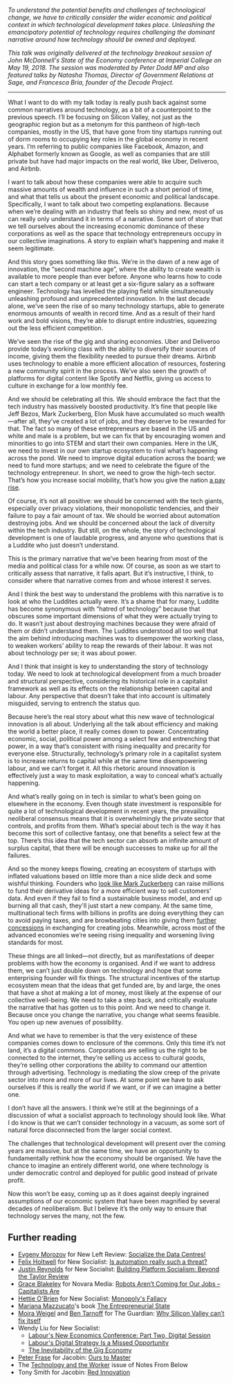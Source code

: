_To understand the potential benefits and challenges of technological change, we have to critically consider the wider economic and political context in which technological development takes place. Unleashing the emancipatory potential of technology requires challenging the dominant narrative around how technology should be owned and deployed._

_This talk was originally delivered at the technology breakout session of John McDonnell's State of the Economy conference at Imperial College on May 19, 2018. The session was moderated by Peter Dodd MP and also featured talks by Natasha Thomas, Director of Government Relations at Sage, and Francesca Bria, founder of the Decode Project._

***

What I want to do with my talk today is really push back against some common narratives around technology, as a bit of a counterpoint to the previous speech. I’ll be focusing on Silicon Valley, not just as the geographic region but as a metonym for this pantheon of high-tech companies, mostly in the US, that have gone from tiny startups running out of dorm rooms to occupying key roles in the global economy in recent years. I’m referring to public companies like Facebook, Amazon, and Alphabet formerly known as Google, as well as companies that are still private but have had major impacts on the real world, like Uber, Deliveroo, and Airbnb.

I want to talk about how these companies were able to acquire such massive amounts of wealth and influence in such a short period of time, and what that tells us about the present economic and political landscape. Specifically, I want to talk about two competing explanations. Because when we’re dealing with an industry that feels so shiny and new, most of us can really only understand it in terms of a narrative. Some sort of story that we tell ourselves about the increasing economic dominance of these corporations as well as the space that technology entrepreneurs occupy in our collective imaginations. A story to explain what’s happening and make it seem legitimate.

And this story goes something like this. We’re in the dawn of a new age of innovation, the “second machine age”, where the ability to create wealth is available to more people than ever before. Anyone who learns how to code can start a tech company or at least get a six-figure salary as a software engineer. Technology has levelled the playing field while simultaneously unleashing profound and unprecedented innovation. In the last decade alone, we’ve seen the rise of so many  technology startups, able to generate enormous amounts of wealth in record time. And as a result of their hard work and bold visions, they’re able to disrupt entire industries, squeezing out the less efficient competition.

We’ve seen the rise of the gig and sharing economies. Uber and Deliveroo provide today’s working class with the ability to diversify their sources of income, giving them the flexibility needed to pursue their dreams. Airbnb uses technology to enable a more efficient allocation of resources, fostering a new community spirit in the process. We’ve also seen the growth of platforms for digital content like Spotify and Netflix, giving us access to culture in exchange for a low monthly fee. 

And we should be celebrating all this. We should embrace the fact that the tech industry has massively boosted productivity. It’s fine that people like Jeff Bezos, Mark Zuckerberg, Elon Musk have accumulated so much wealth—after all, they’ve created a lot of jobs, and they deserve to be rewarded for that. The fact so many of these entrepreneurs are based in the US and white and male is a problem, but we can fix that by encouraging women and minorities to go into STEM and start their own companies. Here in the UK, we need to invest in our own startup ecosystem to rival what’s happening across the pond. We need to improve digital education across the board; we need to fund more startups; and we need to celebrate the figure of the technology entrepreneur. In short, we need to grow the high-tech sector. That’s how you increase social mobility, that’s how you give the nation [a pay rise](https://quarterly.demos.co.uk/article/issue-13/digital-challenges/).

Of course, it’s not all positive: we should be concerned with the tech giants, especially over privacy violations, their monopolistic tendencies, and their failure to pay a fair amount of tax. We should be worried about automation destroying jobs. And we should be concerned about the lack of diversity within the tech industry. But still, on the whole, the story of technological development is one of laudable progress, and anyone who questions that is a Luddite who just doesn’t understand.

This is the primary narrative that we’ve been hearing from most of the media and political class for a while now. Of course, as soon as we start to critically assess that narrative, it falls apart. But it’s instructive, I think, to consider where that narrative comes from and whose interest it serves.

And I think the best way to understand the problems with this narrative is to look at who the Luddites actually were. It’s a shame that for many, Luddite has become synonymous with “hatred of technology” because that obscures some important dimensions of what they were actually trying to do. It wasn’t just about destroying machines because they were afraid of them or didn’t understand them. The Luddites understood all too well that the aim behind introducing machines was to disempower the working class, to weaken workers’ ability to reap the rewards of their labour. It was not about technology per se; it was about power.

And I think that insight is key to understanding the story of technology today. We need to look at technological development from a much broader and structural perspective, considering its historical role in a capitalist framework as well as its effects on the relationship between capital and labour. Any perspective that doesn’t take that into account is ultimately misguided, serving to entrench the status quo.

Because here’s the real story about what this new wave of technological innovation is all about. Underlying all the talk about efficiency and making the world a better place, it really comes down to power. Concentrating economic, social, political power among a select few and entrenching that power, in a way that’s consistent with rising inequality and precarity for everyone else. Structurally, technology’s primary role in a capitalist system is to increase returns to capital while at the same time disempowering labour, and we can’t forget it. All this rhetoric around innovation is effectively just a way to mask exploitation, a way to conceal what’s actually happening.

And what’s really going on in tech is similar to what’s been going on elsewhere in the economy. Even though state investment is responsible for quite a lot of technological development in recent years, the prevailing neoliberal consensus means that it is overwhelmingly the private sector that controls, and profits from them. What’s special about tech is the way it has become this sort of collective fantasy, one that benefits a select few at the top. There’s this idea that the tech sector can absorb an infinite amount of surplus capital, that there will be enough successes to make up for all the failures.

And so the money keeps flowing, creating an ecosystem of startups with inflated valuations based on little more than a nice slide deck and some wishful thinking. Founders who [look like Mark Zuckerberg](http://www.paulgraham.com/tricked.html) can raise millions to fund their derivative ideas for a more efficient way to sell customers’ data. And even if they fail to find a sustainable business model, and end up burning all that cash, they'll just start a new company. At the same time, multinational tech firms with billions in profits are doing everything they can to avoid paying taxes, and are browbeating cities into giving them [further concessions](https://qz.com/1194567/amazon-h2q-tax-breaks-may-endanger-cities-essential-services/) in exchanging for creating jobs. Meanwhile, across most of the advanced economies we’re seeing rising inequality and worsening living standards for most.

These things are all linked—not directly, but as manifestations of deeper problems with how the economy is organised. And if we want to address them, we can’t just double down on technology and hope that some enterprising founder will fix things. The structural incentives of the startup ecosystem mean that the ideas that get funded are, by and large, the ones that have a shot at making a lot of money, most likely at the expense of our collective well-being. We need to take a step back, and critically evaluate the narrative that has gotten us to this point. And we need to change it. Because once you change the narrative, you change what seems feasible. You open up new avenues of possibility.

And what we have to remember is that the very existence of these companies comes down to enclosure of the commons. Only this time it’s not land, it’s a digital commons. Corporations are selling us the right to be connected to the internet, they’re selling us access to cultural goods, they’re selling other corporations the ability to command our attention through advertising. Technology is mediating the slow creep of the private sector into more and more of our lives. At some point we have to ask ourselves if this is really the world if we want, or if we can imagine a better one.

I don’t have all the answers. I think we’re still at the beginnings of a discussion of what a socialist approach to technology should look like. What I do know is that we can’t consider technology in a vacuum, as some sort of natural force disconnected from the larger social context.

The challenges that technological development will present over the coming years are massive, but at the same time, we have an opportunity to fundamentally rethink how the economy should be organised. We have the chance to imagine an entirely different world, one where technology is under democratic control and deployed for public good instead of private profit.

Now this won’t be easy, coming up as it does against deeply ingrained assumptions of our economic system that have been magnified by several decades of neoliberalism. But I believe it’s the only way to ensure that technology serves the many, not the few.

## Further reading

* [Evgeny Morozov](https://twitter.com/evgenymorozov) for New Left Review: [Socialize the Data Centres!](https://newleftreview.org/II/91/evgeny-morozov-socialize-the-data-centres)
* [Felix Holtwell](https://twitter.com/AutomatedFully) for New Socialist: [Is automation really such a threat?](https://newsocialist.org.uk/is-automation-really-such-a-threat/)
* [Justin Reynolds](https://twitter.com/justinlucent) for New Socialist: [Building Platform Socialism: Beyond the Taylor Review](https://newsocialist.org.uk//building-platform-socialism-beyond-the-taylor-review/)
* [Grace Blakeley](https://twitter.com/graceblakeley) for Novara Media: [Robots Aren’t Coming for Our Jobs – Capitalists Are](http://novaramedia.com/2018/03/20/robots-arent-coming-for-our-jobs-capitalists-are/)
* [Hettie O'Brien](https://twitter.com/hettieveronica) for New Socialist: [Monopoly's Fallacy](https://newsocialist.org.uk//monopolys-fallacy/)
* [Mariana Mazzucato](https://twitter.com/MazzucatoM)'s book [The Entrepreneurial State](https://www.penguin.co.uk/articles/features/2018/apr/mariana-mazzucato-entreprenuerial-state/)
* [Moira Weigel](https://twitter.com/moiragweigel) and [Ben Tarnoff](https://twitter.com/bentarnoff) for The Guardian: [Why Silicon Valley can’t fix itself](https://www.theguardian.com/news/2018/may/03/why-silicon-valley-cant-fix-itself-tech-humanism)
* Wendy Liu for New Socialist:
    * [Labour's New Economics Conference: Part Two, Digital Session](https://newsocialist.org.uk//labours-new-economics-conference-part-two-digital-session/)
    * [Labour's Digital Strategy Is a Missed Opportunity](https://newsocialist.org.uk//labours-digital-strategy/)
    * [The Inevitability of the Gig Economy](https://newsocialist.org.uk//the-gig-economy/)
* [Peter Frase](https://twitter.com/pefrase) for Jacobin: [Ours to Master](https://www.jacobinmag.com/2015/03/automation-frase-robots)
* The [Technology and the Worker](http://www.notesfrombelow.org/issue/technology-and-the-worker) issue of Notes From Below
* Tony Smith for Jacobin: [Red Innovation](https://www.jacobinmag.com/2015/03/socialism-innovation-capitalism-smith)
